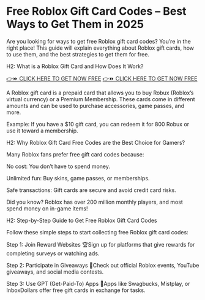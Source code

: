# Free Roblox Gift Card Codes – Best Ways to Get Them in 2025
Are you looking for ways to get free Roblox gift card codes? You’re in the right place! This guide will explain everything about Roblox gift cards, how to use them, and the best strategies to get them for free.

H2: What is a Roblox Gift Card and How Does It Work?

[👉⏩ CLICK HERE TO GET NOW FREE](https://ecomadboosters.xyz/free%20robux%20gift%20card%20codes/)
[👉⏩ CLICK HERE TO GET NOW FREE](https://ecomadboosters.xyz/free%20robux%20gift%20card%20codes/)

A Roblox gift card is a prepaid card that allows you to buy Robux (Roblox’s virtual currency) or a Premium Membership. These cards come in different amounts and can be used to purchase accessories, game passes, and more.

Example: If you have a $10 gift card, you can redeem it for 800 Robux or use it toward a membership.

H2: Why Roblox Gift Card Free Codes are the Best Choice for Gamers?

Many Roblox fans prefer free gift card codes because:

No cost: You don’t have to spend money.

Unlimited fun: Buy skins, game passes, or memberships.

Safe transactions: Gift cards are secure and avoid credit card risks.

Did you know? Roblox has over 200 million monthly players, and most spend money on in-game items!

H2: Step-by-Step Guide to Get Free Roblox Gift Card Codes

Follow these simple steps to start collecting free Roblox gift card codes:

Step 1: Join Reward Websites 🏆Sign up for platforms that give rewards for completing surveys or watching ads.

Step 2: Participate in Giveaways 🎁Check out official Roblox events, YouTube giveaways, and social media contests.

Step 3: Use GPT (Get-Paid-To) Apps 📱Apps like Swagbucks, Mistplay, or InboxDollars offer free gift cards in exchange for tasks.

